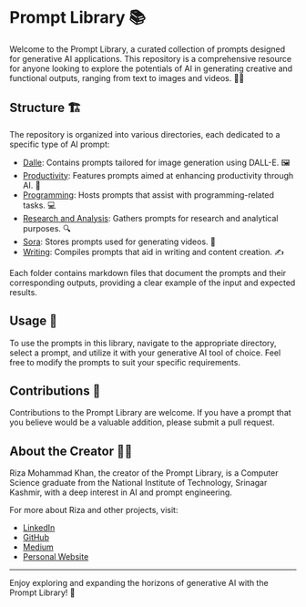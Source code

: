 # Prompt Library 📚

Welcome to the Prompt Library, a curated collection of prompts designed for generative AI applications. This repository is a comprehensive resource for anyone looking to explore the potentials of AI in generating creative and functional outputs, ranging from text to images and videos. 🤖✨

## Structure 🏗️

The repository is organized into various directories, each dedicated to a specific type of AI prompt:

- [Dalle](/Dalle): Contains prompts tailored for image generation using DALL-E. 🖼️
- [Productivity](/Productivity): Features prompts aimed at enhancing productivity through AI. 🚀
- [Programming](/Programming): Hosts prompts that assist with programming-related tasks. 💻
- [Research and Analysis](/Research_and_Analysis): Gathers prompts for research and analytical purposes. 🔍
- [Sora](/Sora): Stores prompts used for generating videos. 🎥
- [Writing](/Writing): Compiles prompts that aid in writing and content creation. ✍️

Each folder contains markdown files that document the prompts and their corresponding outputs, providing a clear example of the input and expected results.

## Usage 🔧

To use the prompts in this library, navigate to the appropriate directory, select a prompt, and utilize it with your generative AI tool of choice. Feel free to modify the prompts to suit your specific requirements.

## Contributions 🤝

Contributions to the Prompt Library are welcome. If you have a prompt that you believe would be a valuable addition, please submit a pull request.

## About the Creator 👨‍💻

Riza Mohammad Khan, the creator of the Prompt Library, is a Computer Science graduate from the National Institute of Technology, Srinagar Kashmir, with a deep interest in AI and prompt engineering.

For more about Riza and other projects, visit:

- [LinkedIn](https://www.linkedin.com/in/rizamkhan)
- [GitHub](https://github.com/RIZAmohammadkhan)
- [Medium](https://medium.com/@rizamohammad)
- [Personal Website](https://rizamohammad.me)

---

Enjoy exploring and expanding the horizons of generative AI with the Prompt Library! 🌟
